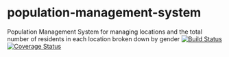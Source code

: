 # population-management-system
Population Management System for managing locations and the total number of residents in each location broken down by gender
[![Build Status](https://travis-ci.org/azeezolaniran2016/population-management-system.svg?branch=master)](https://travis-ci.org/azeezolaniran2016/population-management-system) [![Coverage Status](https://coveralls.io/repos/github/azeezolaniran2016/population-management-system/badge.svg?branch=master)](https://coveralls.io/github/azeezolaniran2016/population-management-system?branch=master)
